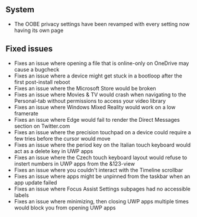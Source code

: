 ## System
- The OOBE privacy settings have been revamped with every setting now having its own page

## Fixed issues
- Fixes an issue where opening a file that is online-only on OneDrive may cause a bugcheck
- Fixes an issue where a device might get stuck in a bootloop after the first post-install reboot
- Fixes an issue where the Microsoft Store would be broken
- Fixes an issue where Movies & TV would crash when navigating to the Personal-tab without permissions to access your video library
- Fixes an issue where Windows Mixed Reality would work on a low framerate
- Fixes an issue where Edge would fail to render the Direct Messages section on Twitter.com
- Fixes an issue where the precision touchpad on a device could require a few tries before the cursor would move
- Fixes an issue where the period key on the Italian touch keyboard would act as a delete key in UWP apps
- Fixes an issue where the Czech touch keyboard layout would refuse to instert numbers in UWP apps from the &123-view
- Fixes an issue where you couldn't interact with the Timeline scrollbar
- Fixes an issue where apps might be unpinned from the taskbar when an app update failed
- Fixes an issue where Focus Assist Settings subpages had no accessible labels
- Fixes an issue where minimizing, then closing UWP apps multiple times would block you from opening UWP apps